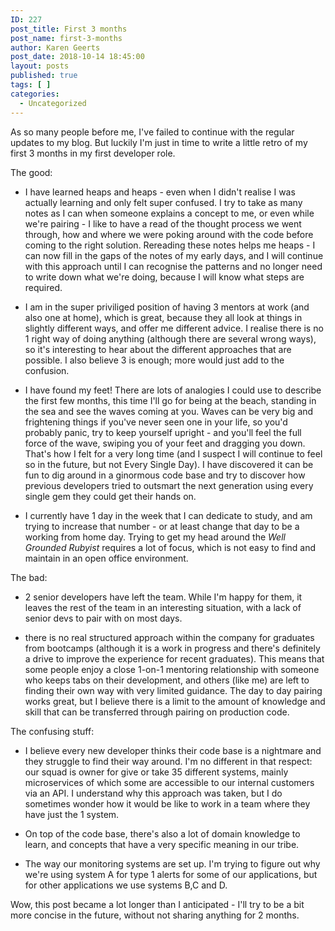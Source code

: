 ```yaml
---
ID: 227
post_title: First 3 months
post_name: first-3-months
author: Karen Geerts
post_date: 2018-10-14 18:45:00
layout: posts
published: true
tags: [ ]
categories:
  - Uncategorized
---
```


As so many people before me, I've failed to continue with the regular updates to my blog. But luckily I'm just in time to write a little retro of my first 3 months in my first developer role.

The good:
- I have learned heaps and heaps - even when I didn't realise I was actually learning and only felt super confused. I try to take as many notes as I can when someone explains a concept to me, or even while we're pairing - I like to have a read of the thought process we went through, how and where we were poking around with the code before coming to the right solution. Rereading these notes helps me heaps - I can now fill in the gaps of the notes of my early days, and I will continue with this approach until I can recognise the patterns and no longer need to write down what we're doing, because I will know what steps are required.

- I am in the super priviliged position of having 3 mentors at work (and also one at home), which is great, because they all look at things in slightly different ways, and offer me different advice. I realise there is no 1 right way of doing anything (although there are several wrong ways), so it's interesting to hear about the different approaches that are possible. I also believe 3 is enough; more would just add to the confusion.

- I have found my feet! There are lots of analogies I could use to describe the first few months, this time I'll go for being at the beach, standing in the sea and see the waves coming at you. Waves can be very big and frightening things if you've never seen one in your life, so you'd probably panic, try to keep yourself upright - and you'll feel the full force of the wave, swiping you of your feet and dragging you down. That's how I felt for a very long time (and I suspect I will continue to feel so in the future, but not Every Single Day). I have discovered it can be fun to dig around in a ginormous code base and try to discover how previous developers tried to outsmart the next generation using every single gem they could get their hands on.

- I currently have 1 day in the week that I can dedicate to study, and am trying to increase that number - or at least change that day to be a working from home day. Trying to get my head around the *Well Grounded Rubyist* requires a lot of focus, which is not easy to find and maintain in an open office environment.

The bad:
- 2 senior developers have left the team. While I'm happy for them, it leaves the rest of the team in an interesting situation, with a lack of senior devs to pair with on most days.

- there is no real structured approach within the company for graduates from bootcamps (although it is a work in progress and there's definitely a drive to improve the experience for recent graduates). This means that some people enjoy a close 1-on-1 mentoring relationship with someone who keeps tabs on their development, and others (like me) are left to finding their own way with very limited guidance. The day to day pairing works great, but I believe there is a limit to the amount of knowledge and skill that can be transferred through pairing on production code. 

The confusing stuff:
- I believe every new developer thinks their code base is a nightmare and they struggle to find their way around. I'm no different in that respect: our squad is owner for give or take 35 different systems, mainly microservices of which some are accessible to our internal customers via an API. I understand why this approach was taken, but I do sometimes wonder how it would be like to work in a team where they have just the 1 system.

- On top of the code base, there's also a lot of domain knowledge to learn, and concepts that have a very specific meaning in our tribe.

- The way our monitoring systems are set up. I'm trying to figure out why we're using system A for type 1 alerts for some of our applications, but for other applications we use systems B,C and D.

Wow, this post became a lot longer than I anticipated - I'll try to be a bit more concise in the future, without not sharing anything for 2 months.